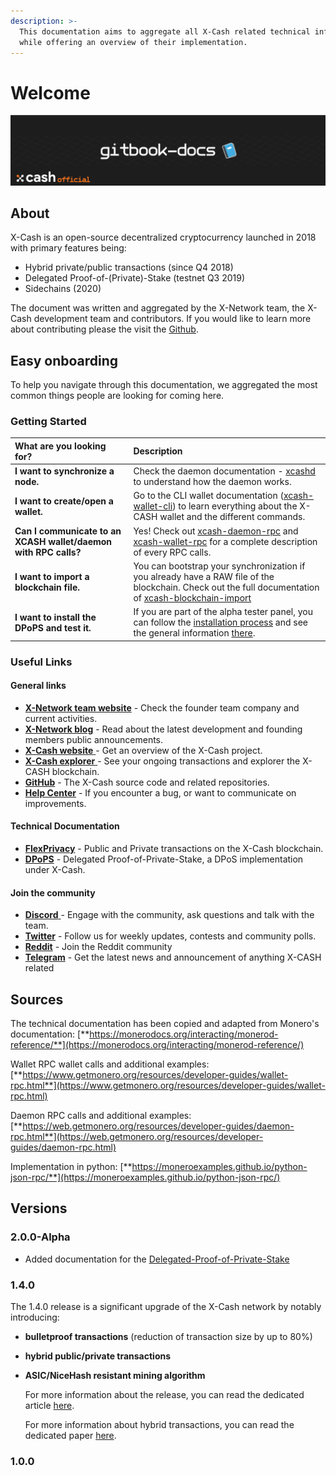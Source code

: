 ```yaml
---
description: >-
  This documentation aims to aggregate all X-Cash related technical information
  while offering an overview of their implementation.
---
```


# Welcome

![](.gitbook/assets/header.png)

## About

X-Cash is an open-source decentralized cryptocurrency launched in 2018 with primary features being:

* Hybrid private/public transactions \(since Q4 2018\)  
* Delegated Proof-of-\(Private\)-Stake \(testnet Q3 2019\)  
* Sidechains \(2020\)

The document was written and aggregated by the X-Network team, the X-Cash development team and contributors. If you would like to learn more about contributing please the visit the [Github](https://github.com/X-CASH-official/).

## Easy onboarding

To help you navigate through this documentation, we aggregated the most common things people are looking for coming here.

### Getting Started

| What are you looking for? | Description |
| :--- | :--- |
| **I want to synchronize a node.** | Check the daemon documentation - [xcashd](documentation/xcashd.md) to understand how the daemon works. |
| **I want to create/open a wallet.** | Go to the CLI wallet documentation \([xcash-wallet-cli](documentation/xcash-wallet-cli.md)\) to learn everything about the X-CASH wallet and the different commands. |
| **Can I communicate to an XCASH wallet/daemon with RPC calls?** | Yes! Check out [xcash-daemon-rpc](documentation/json-rpc-methods/) and [xcash-wallet-rpc](documentation/xcash-wallet-rpc/) for a complete description of every RPC calls. |
| **I want to import a blockchain file.** | You can bootstrap your synchronization if you already have a RAW file of the blockchain. Check out the full documentation of [xcash-blockchain-import](documentation/xcash-blockchain-import.md) |
| **I want to install the DPoPS and test it.** | If you are part of the alpha tester panel, you can follow the [installation process](dpops/installation-process.md) and see the general information [there](dpops/get-started.md). |

### Useful Links

#### General links

* [**X-Network team website**](https://x-network.io) - Check the founder team company and current activities.
* [**X-Network blog**](https://medium.com/x-cash) - Read about the latest development and founding members public announcements.
* [**X-Cash website** ](https://x-network.io/xcash)- Get an overview of the X-Cash project.
* [**X-Cash explorer** ](https://explorer.x-cash.org/Explorer)- See your ongoing transactions and explorer the X-CASH blockchain.
* [**GitHub**](https://github.com/X-CASH-official) - The X-Cash source code and related repositories. 
* [**Help Center**](https://xcashteam.atlassian.net/servicedesk) - If you encounter a bug, or want to communicate on improvements.

#### Technical Documentation

* [**FlexPrivacy**](https://x-network.io/whitepaper/XCASH_Yellowpaper_Hybrid-tx.pdf) - Public and Private transactions on the X-Cash blockchain.
* [**DPoPS**](https://x-network.io/whitepaper/XCASH_Yellowpaper_DPoPS.pdf) - Delegated Proof-of-Private-Stake, a DPoS implementation under X-Cash.

#### Join the community

* [**Discord** ](https://discord.gg/4CAahnd)- Engage with the community, ask questions and talk with the team.
* [**Twitter**](https://twitter.com/home) - Follow us for weekly updates, contests and community polls.
* [**Reddit**](https://www.reddit.com/r/xcash) - Join the Reddit community
* [**Telegram**](https://t.me/xcashglobal) - Get the latest news and announcement of anything X-CASH related

## Sources

The technical documentation has been copied and adapted from Monero's documentation: [**https://monerodocs.org/interacting/monerod-reference/**](https://monerodocs.org/interacting/monerod-reference/)

Wallet RPC wallet calls and additional examples: [**https://www.getmonero.org/resources/developer-guides/wallet-rpc.html**](https://www.getmonero.org/resources/developer-guides/wallet-rpc.html)

Daemon RPC calls and additional examples: [**https://web.getmonero.org/resources/developer-guides/daemon-rpc.html**](https://web.getmonero.org/resources/developer-guides/daemon-rpc.html)

Implementation in python: [**https://moneroexamples.github.io/python-json-rpc/**](https://moneroexamples.github.io/python-json-rpc/)

## Versions

### 2.0.0-Alpha

* Added documentation for the [Delegated-Proof-of-Private-Stake](dpops/get-started.md)

### 1.4.0

The 1.4.0 release is a significant upgrade of the X-Cash network by notably introducing:

* **bulletproof transactions** \(reduction of transaction size by up to 80%\)  
* **hybrid public/private transactions**  
* **ASIC/NiceHash resistant mining algorithm**  

  For more information about the release, you can read the dedicated article [here](https://medium.com/x-cash/x-cash-major-update-1-4-0-flexprivacy-cnv2-bulletproof-and-fixed-ring-size-106a20ce0b06).  

  For more information about hybrid transactions, you can read the dedicated paper [here](https://x-network.io/whitepaper/XCASH_Yellowpaper_Hybrid-tx.pdf).

### 1.0.0

